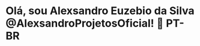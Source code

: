 <h1 style="border: none !important">Olá, sou <strong>Alexsandro Euzebio da Silva</strong> @AlexsandroProjetosOficial! 👋 PT-BR</h1>
